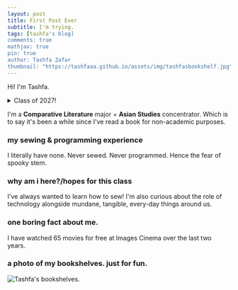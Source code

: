 ```yaml
---
layout: post
title: First Post Ever
subtitle: I'm trying.
tags: [tashfa's blog]
comments: true
mathjax: true
pin: true
author: Tashfa Zafar
thumbnail: "https://tashfaaa.github.io/assets/img/tashfasbookshelf.jpg"
---
```


Hi! I'm Tashfa.

<details markdown="1">
<summary>Class of 2027!</summary>
For now?
</details>

I'm a **Comparative Literature** major + **Asian Studies** concentrator. Which is to say it's been a while since I've read a book for non-academic purposes. 

### my sewing & programming experience

I literally have none. Never sewed. Never programmed. Hence the fear of spooky stem.

### why am i here?/hopes for this class

I've always wanted to learn how to sew! I'm also curious about the role of technology alongside mundane, tangible, every-day things around us.

### one boring fact about me.

I have watched 65 movies for free at Images Cinema over the last two years.

### a photo of my bookshelves. just for fun.

![Tashfa's bookshelves.](https://tashfaaa.github.io/assets/img/tashfasbookshelf.jpg)
